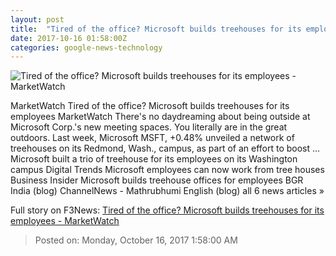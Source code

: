 ```yaml
---
layout: post
title:  "Tired of the office? Microsoft builds treehouses for its employees - MarketWatch"
date: 2017-10-16 01:58:00Z
categories: google-news-technology
---
```


![Tired of the office? Microsoft builds treehouses for its employees - MarketWatch](http://s.marketwatch.com/public/resources/MWimages/MW-FW300_treeho_MG_20171015211701.jpg)

MarketWatch Tired of the office? Microsoft builds treehouses for its employees MarketWatch There's no daydreaming about being outside at Microsoft Corp.'s new meeting spaces. You literally are in the great outdoors. Last week, Microsoft MSFT, +0.48% unveiled a network of treehouses on its Redmond, Wash., campus, as part of an effort to boost ... Microsoft built a trio of treehouse for its employees on its Washington campus Digital Trends Microsoft employees can now work from tree houses Business Insider Microsoft builds treehouse offices for employees BGR India (blog) ChannelNews - Mathrubhumi English (blog) all 6 news articles »


Full story on F3News: [Tired of the office? Microsoft builds treehouses for its employees - MarketWatch](http://www.f3nws.com/n/JHrceF)

> Posted on: Monday, October 16, 2017 1:58:00 AM
